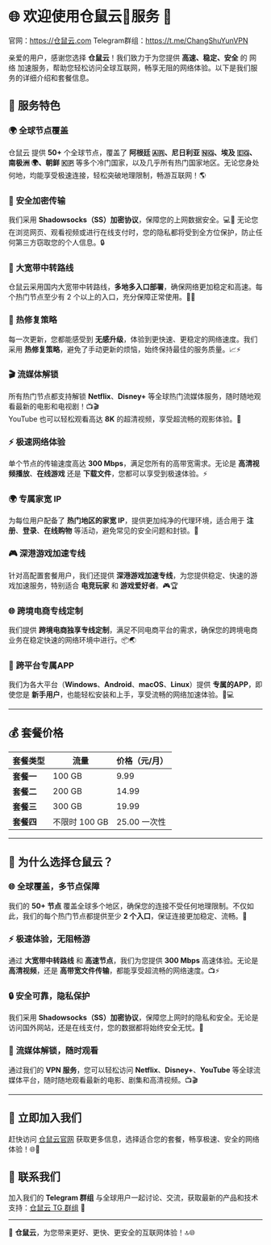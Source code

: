 # 🌐 欢迎使用仓鼠云🐹服务 🚀

官网：https://仓鼠云.com
Telegram群组：https://t.me/ChangShuYunVPN

亲爱的用户，感谢您选择 **仓鼠云**！我们致力于为您提供 **高速、稳定、安全** 的 网络 加速服务，帮助您轻松访问全球互联网，畅享无阻的网络体验。以下是我们服务的详细介绍和套餐信息。

## 🌟 服务特色

### 🌍 **全球节点覆盖**  
仓鼠云 提供 **50+** 个全球节点，覆盖了 **阿根廷 🇦🇷、尼日利亚 🇳🇬、埃及 🇪🇬、南极洲 🌍、朝鲜 🇰🇵** 等多个冷门国家，以及几乎所有热门国家地区。无论您身处何地，均能享受极速连接，轻松突破地理限制，畅游互联网！🌎

### 🔐 **安全加密传输**  
我们采用 **Shadowsocks（SS）加密协议**，保障您的上网数据安全。💻📡 无论您在浏览网页、观看视频或进行在线支付时，您的隐私都将受到全方位保护，防止任何第三方窃取您的个人信息。🔒

### 🚀 **大宽带中转路线**  
仓鼠云采用国内大宽带中转路线，**多地多入口部署**，确保网络更加稳定和高速。每个热门节点至少有 2 个以上的入口，充分保障正常使用。💪🔥

### 🔧 **热修复策略**  
每一次更新，您都能感受到 **无感升级**，体验到更快速、更稳定的网络速度。我们采用 **热修复策略**，避免了手动更新的烦恼，始终保持最佳的服务质量。📈⚡

### 🎬 **流媒体解锁**  
所有热门节点都支持解锁 **Netflix**、**Disney+** 等全球热门流媒体服务，随时随地观看最新的电影和电视剧！📺🎬  
YouTube 也可以轻松观看高达 **8K** 的超清视频，享受超流畅的观影体验。🌟

### ⚡ **极速网络体验**  
单个节点的传输速度高达 **300 Mbps**，满足您所有的高带宽需求。无论是 **高清视频播放**、**在线游戏** 还是 **下载文件**，您都可以享受到极速体验。⚡

### 🌍 **专属家宽 IP**  
为每位用户配备了 **热门地区的家宽 IP**，提供更加纯净的代理环境，适合用于 **注册**、**登录**、**在线购物** 等活动，避免常见的安全问题和封锁。🔑

### 🎮 **深港游戏加速专线**  
针对高配置套餐用户，我们还提供 **深港游戏加速专线**，为您提供稳定、快速的游戏加速服务，特别适合 **电竞玩家** 和 **游戏爱好者**。🎮🏆

### 🌐 **跨境电商专线定制**  
我们提供 **跨境电商独享专线定制**，满足不同电商平台的需求，确保您的跨境电商业务在稳定快速的网络环境中进行。📦🌏

### 📱 **跨平台专属APP**  
我们为各大平台（**Windows**、**Android**、**macOS**、**Linux**）提供 **专属的APP**，即使您是 **新手用户**，也能轻松安装和上手，享受流畅的网络加速体验。📲💻

---

## 💰 **套餐价格**

| 套餐类型 | 流量 | 价格（元/月） |
| --- | --- | --- |
| **套餐一** | 100 GB | 9.99 |
| **套餐二** | 200 GB | 14.99 |
| **套餐三** | 300 GB | 19.99 |
| **套餐四** | 不限时 100 GB | 25.00 一次性 |

---

## 🚀 **为什么选择仓鼠云？**

### 🌐 **全球覆盖，多节点保障**
我们的 **50+ 节点** 覆盖全球多个地区，确保您的连接不受任何地理限制。不仅如此，我们的每个热门节点都提供至少 **2 个入口**，保证连接更加稳定、流畅。🔑

### ⚡ **极速体验，无阻畅游**
通过 **大宽带中转路线** 和 **高速节点**，我们为您提供 **300 Mbps** 高速体验。无论是 **高清视频**，还是 **高带宽文件传输**，都能享受超流畅的网络速度。📺⚡

### 🔒 **安全可靠，隐私保护**
我们采用 **Shadowsocks（SS）加密协议**，保障您上网时的隐私和安全。无论是访问国外网站，还是在线支付，您的数据都将始终安全无忧。🔐

### 💬 **流媒体解锁，随时观看**
通过我们的 **VPN 服务**，您可以轻松访问 **Netflix**、**Disney+**、**YouTube** 等全球流媒体平台，随时随地观看最新的电影、剧集和高清视频。📺🎬

---

## 📲 **立即加入我们**

赶快访问 [仓鼠云官网](https://仓鼠云.com) 获取更多信息，选择适合您的套餐，畅享极速、安全的网络体验！🌐🚀

## 📱 **联系我们**

加入我们的 **Telegram 群组** 与全球用户一起讨论、交流，获取最新的产品和技术支持：[仓鼠云 TG 群组](https://t.me/ChangShuYunVPN) 💬

---

🎉 **仓鼠云**，为您带来更好、更快、更安全的互联网体验！🔝🌐
